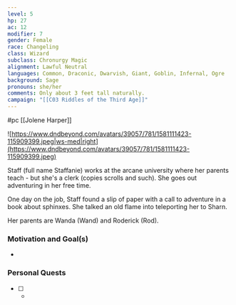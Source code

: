 ```yaml
---
level: 5
hp: 27
ac: 12
modifier: 7
gender: Female
race: Changeling
class: Wizard
subclass: Chronurgy Magic
alignment: Lawful Neutral
languages: Common, Draconic, Dwarvish, Giant, Goblin, Infernal, Ogre
background: Sage
pronouns: she/her
comments: Only about 3 feet tall naturally.
campaign: "[[C03 Riddles of the Third Age]]"
---
```

 #pc [[Jolene Harper]]

![https://www.dndbeyond.com/avatars/39057/781/1581111423-115909399.jpeg|ws-med|right](https://www.dndbeyond.com/avatars/39057/781/1581111423-115909399.jpeg)

Staff (full name Staffanie) works at the arcane university where her parents teach - but she's a clerk (copies scrolls and such). She goes out adventuring in her free time.

One day on the job, Staff found a slip of paper with a call to adventure in a book about sphinxes. She talked an old flame into teleporting her to  Sharn.

Her parents are Wanda (Wand) and Roderick (Rod).

### Motivation and Goal(s)

* 

### Personal Quests

 - [ ]  -
